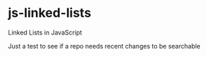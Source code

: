 # js-linked-lists
Linked Lists in JavaScript


Just a test to see if a repo needs recent changes to be searchable